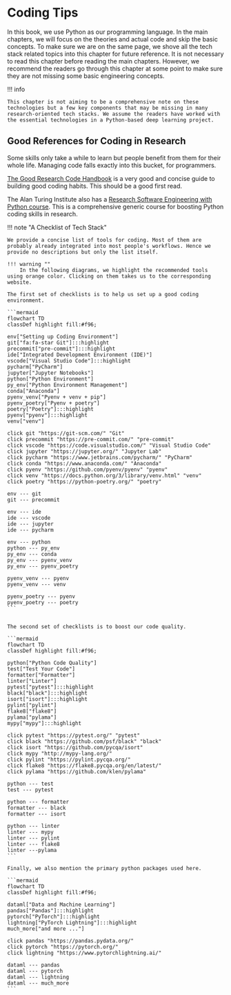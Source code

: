 # Coding Tips

In this book, we use Python as our programming language. In the main chapters, we will focus on the theories and actual code and skip the basic concepts. To make sure we are on the same page, we shove all the tech stack related topics into this chapter for future reference. It is not necessary to read this chapter before reading the main chapters. However, we recommend the readers go through this chapter at some point to make sure they are not missing some basic engineering concepts.

!!! info

    This chapter is not aiming to be a comprehensive note on these technologies but a few key components that may be missing in many research-oriented tech stacks. We assume the readers have worked with the essential technologies in a Python-based deep learning project.


## Good References for Coding in Research

Some skills only take a while to learn but people benefit from them for their whole life. Managing code falls exactly into this bucket, for programmers.

[The Good Research Code Handbook](https://goodresearch.dev) is a very good and concise guide to building good coding habits. This should be a good first read.

The Alan Turing Institute also has a [Research Software Engineering with Python course](https://alan-turing-institute.github.io/rse-course/html/index.html). This is a comprehensive generic course for boosting Python coding skills in research.


!!! note "A Checklist of Tech Stack"

    We provide a concise list of tools for coding. Most of them are probably already integrated into most people's workflows. Hence we provide no descriptions but only the list itself.

    !!! warning ""
        In the following diagrams, we highlight the recommended tools using orange color. Clicking on them takes us to the corresponding website.

    The first set of checklists is to help us set up a good coding environment.

    ```mermaid
    flowchart TD
    classDef highlight fill:#f96;

    env["Setting up Coding Environment"]
    git["fa:fa-star Git"]:::highlight
    precommit["pre-commit"]:::highlight
    ide["Integrated Development Environment (IDE)"]
    vscode["Visual Studio Code"]:::highlight
    pycharm["PyCharm"]
    jupyter["Jupyter Notebooks"]
    python["Python Environment"]
    py_env["Python Environment Management"]
    conda["Anaconda"]
    pyenv_venv["Pyenv + venv + pip"]
    pyenv_poetry["Pyenv + poetry"]
    poetry["Poetry"]:::highlight
    pyenv["pyenv"]:::highlight
    venv["venv"]

    click git "https://git-scm.com/" "Git"
    click precommit "https://pre-commit.com/" "pre-commit"
    click vscode "https://code.visualstudio.com/" "Visual Studio Code"
    click jupyter "https://jupyter.org/" "Jupyter Lab"
    click pycharm "https://www.jetbrains.com/pycharm/" "PyCharm"
    click conda "https://www.anaconda.com/" "Anaconda"
    click pyenv "https://github.com/pyenv/pyenv" "pyenv"
    click venv "https://docs.python.org/3/library/venv.html" "venv"
    click poetry "https://python-poetry.org/" "poetry"

    env --- git
    git --- precommit

    env --- ide
    ide --- vscode
    ide --- jupyter
    ide --- pycharm

    env --- python
    python --- py_env
    py_env --- conda
    py_env --- pyenv_venv
    py_env --- pyenv_poetry

    pyenv_venv --- pyenv
    pyenv_venv --- venv

    pyenv_poetry --- pyenv
    pyenv_poetry --- poetry
    ```


    The second set of checklists is to boost our code quality.

    ```mermaid
    flowchart TD
    classDef highlight fill:#f96;

    python["Python Code Quality"]
    test["Test Your Code"]
    formatter["Formatter"]
    linter["Linter"]
    pytest["pytest"]:::highlight
    black["black"]:::highlight
    isort["isort"]:::highlight
    pylint["pylint"]
    flake8["flake8"]
    pylama["pylama"]
    mypy["mypy"]:::highlight

    click pytest "https://pytest.org/" "pytest"
    click black "https://github.com/psf/black" "black"
    click isort "https://github.com/pycqa/isort"
    click mypy "http://mypy-lang.org/"
    click pylint "https://pylint.pycqa.org/"
    click flake8 "https://flake8.pycqa.org/en/latest/"
    click pylama "https://github.com/klen/pylama"

    python --- test
    test --- pytest

    python --- formatter
    formatter --- black
    formatter --- isort

    python --- linter
    linter --- mypy
    linter --- pylint
    linter --- flake8
    linter ---pylama
    ```

    Finally, we also mention the primary python packages used here.

    ```mermaid
    flowchart TD
    classDef highlight fill:#f96;

    dataml["Data and Machine Learning"]
    pandas["Pandas"]:::highlight
    pytorch["PyTorch"]:::highlight
    lightning["PyTorch Lightning"]:::highlight
    much_more["and more ..."]

    click pandas "https://pandas.pydata.org/"
    click pytorch "https://pytorch.org/"
    click lightning "https://www.pytorchlightning.ai/"

    dataml --- pandas
    dataml --- pytorch
    dataml --- lightning
    dataml --- much_more
    ```
